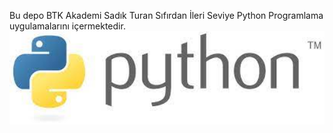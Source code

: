 Bu depo BTK Akademi Sadık Turan Sıfırdan İleri Seviye Python Programlama uygulamalarını içermektedir.
<img src="https://raw.githubusercontent.com/fatmaakpunar/BTK_Python_Programlama/main/indir.jpg" width="1000">
